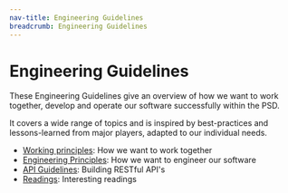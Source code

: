 ```yaml
---
nav-title: Engineering Guidelines
breadcrumb: Engineering Guidelines
---
```


# Engineering Guidelines
These Engineering Guidelines give an overview of how we want to work together, develop and operate our software successfully within the PSD.

It covers a wide range of topics and is inspired by best-practices and lessons-learned from major players, adapted to our individual needs.

* [Working principles](working_principles): How we want to work together
* [Engineering Principles](engineering_principles): How we want to engineer our software
* [API Guidelines](api_guidelines): Building RESTful API's
* [Readings](readings): Interesting readings

